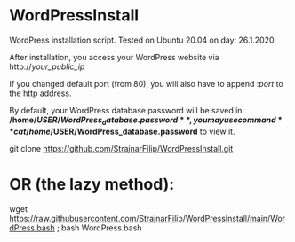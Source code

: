 # WordPressInstall
WordPress installation script. Tested on Ubuntu 20.04 on day: 26.1.2020

After installation, you access your WordPress website via http://*your_public_ip*

If you changed default port (from 80), you will also have to append :*port* to the http address.

By default, your WordPress database password will be saved in: **/home/$USER/WordPress_database.password**, you may use command **cat /home/$USER/WordPress_database.password** to view it.

git clone https://github.com/StrajnarFilip/WordPressInstall.git

# OR (the lazy method):

wget https://raw.githubusercontent.com/StrajnarFilip/WordPressInstall/main/WordPress.bash ; bash WordPress.bash
